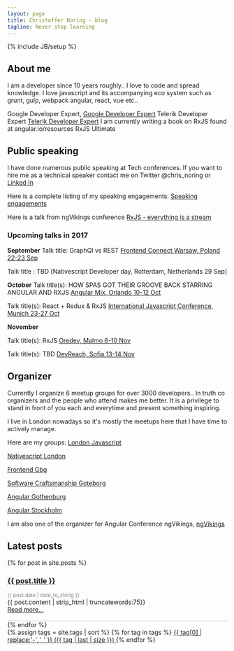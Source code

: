 ```yaml
---
layout: page
title: Christoffer Noring - blog
tagline: Never stop learning
---
```

{% include JB/setup %}

## About me
I am a developer since 10 years roughly.. I love to code and spread knowledge.
I love javascript and its accompanying eco system such as grunt, gulp, webpack  angular, react, vue etc..

Google Developer Expert,  [Google Developer Expert](https://developers.google.com/experts/people/christoffer-noring)
Telerik Developer Expert [Telerik Developer Expert](http://developer.telerik.com/community/developer-experts/)
I am currently writing a book on RxJS found at angular.io/resources RxJS Ultimate

## Public speaking
I have done numerous public speaking at Tech conferences. If you want to hire me as a technical speaker contact me on Twitter @chris_noring or [Linked In](https://www.linkedin.com/in/christoffer-noring-3257061/)

Here is a complete listing of my speaking engagements:
[Speaking engagements](http://lanyrd.com/profile/chris_noring/)

Here is a talk from ngVikings conference
[RxJS - everything is a stream](https://opbeat.com/community/posts/rxjs-everything-is-a-stream-by-christoffer-noring/)

### Upcoming talks in 2017
**September**
Talk title: GraphQl vs REST 
[Frontend Connect Warsaw, Poland 22-23 Sep](http://frontend-con.io/#speakers)

Talk title : TBD
[Nativescript Developer day, Rotterdam, Netherlands 29 Sep]

**October**
Talk title(s): HOW SPAS GOT THEIR GROOVE BACK STARRING ANGULAR AND RXJS 
[Angular Mix, Orlando 10-12 Oct](https://angularmix.com/#!/speakers/Christoffer%20Noring)

Talk title(s): React + Redux  & RxJS 
[International Javascript Conference, Munich 23-27 Oct](https://javascript-conference.com/programm-de/)

**November**

Talk title(s): RxJS 
[Oredev, Malmo 6-10 Nov](http://oredev.org/2017/sessions)

Talk title(s): TBD 
[DevReach, Sofia 13-14 Nov](http://devreach.com/)

## Organizer
Currently I organize 6 meetup groups for over 3000 developers.. In truth co organizers and the people who attend makes me better. It is a privilege to stand in front of you each and everytime and present something inspiring.

I live in London nowadays so it's mostly the meetups here that I have time to actively manage.

Here are my groups:
[London Javascript](https://www.meetup.com/London-Javascript/)

[Nativescript London](https://www.meetup.com/NativeScript-London/)

[Frontend Gbg](https://www.meetup.com/Frontend-Gbg/)

[Software Craftsmanship Goteborg](https://www.meetup.com/Software-Craftsmanship-Goteborg/)

[Angular Gothenburg](https://www.meetup.com/AngularJS-Gothenburg/)

[Angular Stockholm](https://www.meetup.com/ngStockholm/)


I am also one of the organizer for Angular Conference ngVikings, [ngVikings](https://ngvikings.org/)


## Latest posts

<div class="posts col-md-10">

  {% for post in site.posts %}
  <div style="border-bottom:solid 1px lightgray"> 
    <h3>  
      <a href="{{ BASE_PATH }}{{ post.url }}">{{ post.title }}</a>
    </h3>  
    <div style="color:grey; font-size: smaller">{{ post.date | date_to_string }}</div>   
    {{ post.content | strip_html | truncatewords:75}}<br>
    <a href="{{ post.url }}">Read more...</a><br><br>

  </div>
  {% endfor %}
</div>
<div class="col-md-2">
  {% assign tags = site.tags | sort %}
  {% for tag in tags %}
  <span class="site-tag">
      <a href="/tags.html#{{ tag | first | slugify }}-ref"
          style="font-size: {{ tag | last | size  |  times: 4 | plus: 80  }}%">
              {{ tag[0] | replace:'-', ' ' }} ({{ tag | last | size }})
      </a>
  </span>
  {% endfor %}


</div> 






